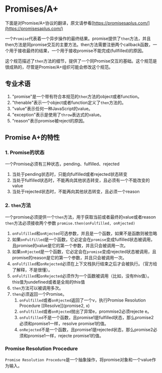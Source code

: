# Promises/A+

下面是对Promise/A+协议的翻译，原文请参看[https://promisesaplus.com/](https://promisesaplus.com/)

一个``Promise``代表着一个异步操作的最终结果。promise提供了``then``方法，并且then方法是同promise交互的主要方法。then方法需要注册两个callback函数，一个用于接收最终的结果，一个用于接收promise不能完成(fullfilled)的原因。

这个规范描述了``then``方法的细节，提供了一个同Promise交互的基础。这个规范是很成熟的，尽管是Promise/A+组织可能会修改这个规范。

## 专业术语

1. "promise"是一个带有符合本规范的``then``方法的object或者function。
2. "thenable"表示一个object或者function定义了``then``方法的。
3. "value"表示任何一种JavaScript的value。
4. "exception"表示是使用了``throw``表达式的value。
5. "reason"表示promise被reject的原因。

## Promise A+的特性

### 1. Promise的状态

一个Promise必须有三种状态，pending、fulfilled、rejected

1. 当处于pending状态时，只能向fulfilled或者rejected状态转变
2. 当处于fulfilled状态时，不能再向其他状态转变，且必须有一个不能改变的value
3. 当处于rejected状态时，不能再向其他状态转变，且必须一个reason

### 2. ``then``方法

一个promise必须提供一个``then``方法，用于获取当前或者最终的value或者reason
``then``方法必须接收两个参数
``promise.then(onFulfilled, onRjected)``

1. ``onFulfilled``和``onRjected``可选参数，并且是一个函数，如果不是函数则被忽略
2. 如果``onFulfilled``是一个函数，它必定会在``promise``变成fulfilled状态被调用，且promise的value是它的第一个参数，并且只会被调用一次。
3. 如果``onRjected``是一个函数，它必定会在``promise``变成rejected状态被调用，且promise的reason是它的第一个参数，并且只会被调用一次。
4. ``onFulfilled``和``onRejected``必须在上下文栈执行结束之后才会被执行。（官方给了解释，不是很懂）。
5. ``onFulfilled``和``onRejected``必须作为一个函数被调用（比如，没有this值）。this值为undefined或者是全局的this值
6. ``then``方法可以被调用多次。
7. ``then``必须返回一个Promise。
    1. ``onFulfilled``或者``onRjected``返回了一个v，执行Promise Resolution Procedure [\[Resolve]](promise2, x)
    2. ``onFulfilled``或者``onRjected``抛出了异常e，prommise2必须rejecte e。
    3. ``onFulfilled``不是一个函数，且promise1是fulfilled状态，那么promise2必须和promise1一样，resolve promise1的值。
    4. ``onRejected``不是一个函数，且promise1是rejected状态，那么promise2必须和promise1一样，rejecte promise1的值。

### Promise Resolution Procedure

``Promise Resolution Procedure``是一个抽象操作，将promise对象和一个value作为输入。
